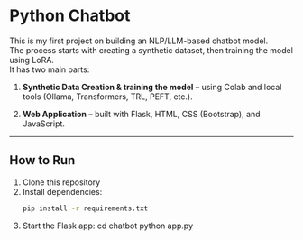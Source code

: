 # Python Chatbot

This is my first project on building an NLP/LLM-based chatbot model.  
The process starts with creating a synthetic dataset, then training the model using LoRA.  
It has two main parts:  

1. **Synthetic Data Creation & training the model** – using Colab and local tools (Ollama, Transformers, TRL, PEFT, etc.).  

2. **Web Application** – built with Flask, HTML, CSS (Bootstrap), and JavaScript.  

---

## How to Run
1. Clone this repository  
2. Install dependencies:  
   ```bash
   pip install -r requirements.txt
2. Start the Flask app:
    cd chatbot
    python app.py
